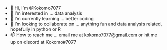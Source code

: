 - 👋 Hi, I’m @Kokomo7077
- 👀 I’m interested in ... data analysis
- 🌱 I’m currently learning ... better coding
- 💞️ I’m looking to collaborate on ... anything fun and data analysis related, hopefully in python or R
- 📫 How to reach me ... email me at kokomo7077@gmail.com or hit me up on discord at Kokomo#7077

<!---
Kokomo7077/Kokomo7077 is a ✨ special ✨ repository because its `README.md` (this file) appears on your GitHub profile.
You can click the Preview link to take a look at your changes.
--->
